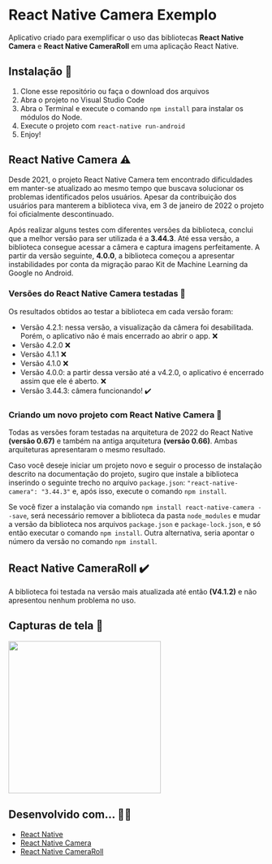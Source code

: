 # React Native Camera Exemplo
Aplicativo criado para exemplificar o uso das bibliotecas <b>React Native Camera</b> e <b>React Native CameraRoll</b> em uma aplicação React Native.

## Instalação 🚀
1. Clone esse repositório ou faça o download dos arquivos
2. Abra o projeto no Visual Studio Code
3. Abra o Terminal e execute o comando `npm install` para instalar os módulos do Node.
4. Execute o projeto com `react-native run-android`
5. Enjoy!

## React Native Camera ⚠️
Desde 2021, o projeto React Native Camera tem encontrado dificuldades em manter-se atualizado ao mesmo tempo que buscava solucionar os problemas identificados pelos usuários. 
Apesar da contribuição dos usuários para manterem a biblioteca viva, em 3 de janeiro de 2022 o projeto foi oficialmente descontinuado.

Após realizar alguns testes com diferentes versões da biblioteca, conclui que a melhor versão para ser utilizada é a <b>3.44.3</b>.
Até essa versão, a biblioteca consegue acessar a câmera e captura imagens perfeitamente. A partir da versão seguinte, <b>4.0.0</b>, a biblioteca começou a apresentar instabilidades por conta da migração parao Kit de Machine Learning da Google no Android.

### Versões do React Native Camera testadas 📝
Os resultados obtidos ao testar a biblioteca em cada versão foram:

- Versão 4.2.1: nessa versão, a visualização da câmera foi desabilitada. Porém, o aplicativo não é mais encerrado ao abrir o app. ❌
- Versão 4.2.0 ❌
- Versão 4.1.1 ❌
- Versão 4.1.0 ❌
- Versão 4.0.0: a partir dessa versão até a v4.2.0, o aplicativo é encerrado assim que ele é aberto. ❌
- Versão 3.44.3: câmera funcionando! ✔️

### Criando um novo projeto com React Native Camera 📁
Todas as versões foram testadas na arquitetura de 2022 do React Native <b>(versão 0.67)</b> e também na antiga arquitetura <b>(versão 0.66)</b>.
Ambas arquiteturas apresentaram o mesmo resultado.

Caso você deseje iniciar um projeto novo e seguir o processo de instalação descrito na documentação do projeto, sugiro que instale a biblioteca inserindo o seguinte trecho no arquivo `package.json`:
`"react-native-camera": "3.44.3"` e, após isso, execute o comando `npm install`.

Se você fizer a instalação via comando `npm install react-native-camera --save`, será necessário remover a biblioteca da pasta `node_modules` e mudar a versão da biblioteca nos arquivos `package.json` e `package-lock.json`, e só então executar o comando `npm install`.
Outra alternativa, seria apontar o número da versão no comando `npm install`.

## React Native CameraRoll ✔️
A biblioteca foi testada na versão mais atualizada até então <b>(V4.1.2)</b> e não apresentou nenhum problema no uso.

## Capturas de tela 📸
<img width="300" src="https://github.com/lucasfrag/React-Native-Camera-Exemplo/blob/master/Screenshots/02.png" >

## Desenvolvido com... 👨‍💻

* [React Native](https://reactnative.dev)
* [React Native Camera](https://react-native-camera.github.io/react-native-camera/docs/installation)
* [React Native CameraRoll](https://github.com/react-native-cameraroll/react-native-cameraroll)
